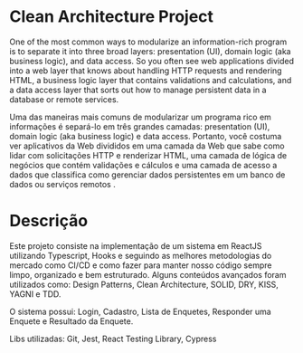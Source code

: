 # Clean Architecture Project

One of the most common ways to modularize an information-rich program is to separate it into three broad layers: presentation (UI), domain logic (aka business logic), and data access. So you often see web applications divided into a web layer that knows about handling HTTP requests and rendering HTML, a business logic layer that contains validations and calculations, and a data access layer that sorts out how to manage persistent data in a database or remote services.

Uma das maneiras mais comuns de modularizar um programa rico em informações é separá-lo em três grandes camadas: presentation (UI), domain logic (aka business logic) e data access. Portanto, você costuma ver aplicativos da Web divididos em uma camada da Web que sabe como lidar com solicitações HTTP e renderizar HTML, uma camada de lógica de negócios que contém validações e cálculos e uma camada de acesso a dados que classifica como gerenciar dados persistentes em um banco de dados ou serviços remotos .

# Descrição

Este projeto consiste na implementação de um sistema em ReactJS utilizando Typescript, Hooks e seguindo as melhores metodologias do mercado como CI/CD e como fazer para manter nosso código sempre limpo, organizado e bem estruturado. Alguns conteúdos avançados foram utilizados como: Design Patterns, Clean Architecture, SOLID, DRY, KISS, YAGNI e TDD. 

O sistema possui: Login, Cadastro, Lista de Enquetes, Responder uma Enquete e Resultado da Enquete.

Libs utilizadas: Git, Jest, React Testing Library, Cypress

